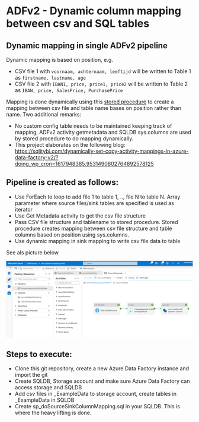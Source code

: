 # ADFv2 - Dynamic column mapping between csv and SQL tables 

## Dynamic mapping in single ADFv2 pipeline
Dynamic mapping is based on position, e.g.

- CSV file 1 with ```voornaam, achternaam, leeftijd``` will be written to Table 1 as ```firstname, lastname, age```
- CSV file 2 with ```IBAN1, price, price1, price2``` will be written to Table 2 as ```IBAN, price, SalesPrice, PurchasePrice```

Mapping is done dynamically using this [stored procedure](_StoredProcedure/sp_doSourceSinkColumnMapping.sql) to create a mapping between csv file and table name bases on position rather than name. Two additional remarks:
- No custom config table needs to be maintained keeping track of mapping, ADFv2 activity getmetadata and SQLDB sys.columns are used by stored procedure to do mapping dynamically. 
- This project elaborates on the following blog: https://sqlitybi.com/dynamically-set-copy-activity-mappings-in-azure-data-factory-v2/?doing_wp_cron=1617948385.9531490802764892578125

## Pipeline is created as follows:
- Use ForEach to loop to add file 1 to table 1, .., file N to table N. Array parameter where source files/sink tables are specified is used as iterator
- Use Get Metadata activity to get the csv file structure
- Pass CSV file structure and tablename to stored procedure. Stored procedure creates mapping between csv file structure and table columns based on position using sys.columns.
- Use dynamic mapping in sink mapping to write csv file data to table

See als picture below

![pipeline](_ExampleData/dynamicmappingpipeline.png)

## Steps to execute:
- Clone this git repository, create a new Azure Data Factory instance and import the git
- Create SQLDB, Storage account and make sure Azure Data Factory can access storage and SQLDB
- Add csv files in _ExampleData to storage account, create tables in _ExampleData in SQLDB
- Create sp_doSourceSinkColumnMapping.sql in your SQLDB. This is where the heavy lifting is done.
